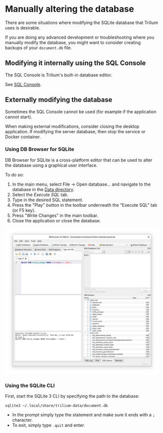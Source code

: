 # Manually altering the database
There are some situations where modifying the SQLite database that Trilium uses is desirable.

If you are doing any advanced development or troubleshooting where you manually modify the database, you might want to consider creating backups of your `document.db` file.

## Modifying it internally using the SQL Console

The SQL Console is Trilium's built-in database editor.

See [SQL Console](Manually%20altering%20the%20database/SQL%20Console.md).

## Externally modifying the database

Sometimes the SQL Console cannot be used (for example if the application cannot start).

When making external modifications, consider closing the desktop application. If modifying the server database, then stop the service or Docker container.

### Using DB Browser for SQLite

DB Browser for SQLite is a cross-platform editor that can be used to alter the database using a graphical user interface.

To do so:

1.  In the main menu, select File → Open database… and navigate to the database in the [Data directory](../../Installation%20%26%20Setup/Data%20directory.md).
2.  Select the _Execute SQL_ tab.
3.  Type in the desired SQL statement.
4.  Press the "Play" button in the toolbar underneath the "Execute SQL" tab (or F5 key).
5.  Press "Write Changes" in the main toolbar.
6.  Close the application or close the database.

![](5_Manually%20altering%20the%20data.png)

### Using the SQLite CLI

First, start the SQLite 3 CLI by specifying the path to the database:

```
sqlite3 ~/.local/share/trilium-data/document.db
```

*   In the prompt simply type the statement and make sure it ends with a `;` character.
*   To exit, simply type `.quit` and enter.